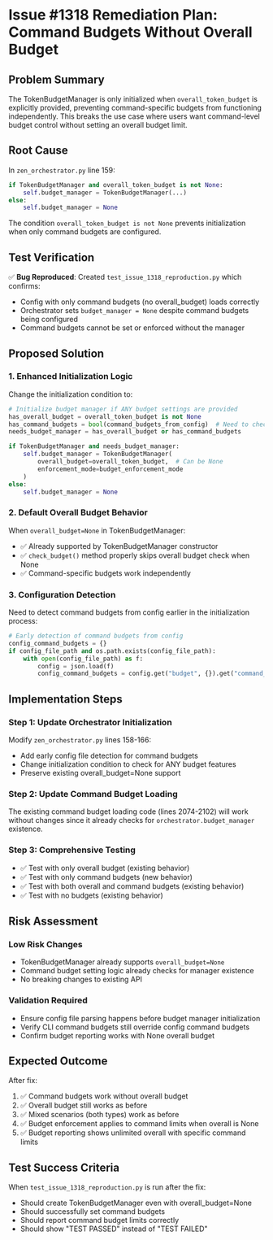 # Issue #1318 Remediation Plan: Command Budgets Without Overall Budget

## Problem Summary
The TokenBudgetManager is only initialized when `overall_token_budget` is explicitly provided, preventing command-specific budgets from functioning independently. This breaks the use case where users want command-level budget control without setting an overall budget limit.

## Root Cause
In `zen_orchestrator.py` line 159:
```python
if TokenBudgetManager and overall_token_budget is not None:
    self.budget_manager = TokenBudgetManager(...)
else:
    self.budget_manager = None
```

The condition `overall_token_budget is not None` prevents initialization when only command budgets are configured.

## Test Verification
✅ **Bug Reproduced**: Created `test_issue_1318_reproduction.py` which confirms:
- Config with only command budgets (no overall_budget) loads correctly
- Orchestrator sets `budget_manager = None` despite command budgets being configured
- Command budgets cannot be set or enforced without the manager

## Proposed Solution

### 1. Enhanced Initialization Logic
Change the initialization condition to:
```python
# Initialize budget manager if ANY budget settings are provided
has_overall_budget = overall_token_budget is not None
has_command_budgets = bool(command_budgets_from_config)  # Need to check config
needs_budget_manager = has_overall_budget or has_command_budgets

if TokenBudgetManager and needs_budget_manager:
    self.budget_manager = TokenBudgetManager(
        overall_budget=overall_token_budget,  # Can be None
        enforcement_mode=budget_enforcement_mode
    )
else:
    self.budget_manager = None
```

### 2. Default Overall Budget Behavior
When `overall_budget=None` in TokenBudgetManager:
- ✅ Already supported by TokenBudgetManager constructor
- ✅ `check_budget()` method properly skips overall budget check when None
- ✅ Command-specific budgets work independently

### 3. Configuration Detection
Need to detect command budgets from config earlier in the initialization process:
```python
# Early detection of command budgets from config
config_command_budgets = {}
if config_file_path and os.path.exists(config_file_path):
    with open(config_file_path) as f:
        config = json.load(f)
        config_command_budgets = config.get("budget", {}).get("command_budgets", {})
```

## Implementation Steps

### Step 1: Update Orchestrator Initialization
Modify `zen_orchestrator.py` lines 158-166:
- Add early config file detection for command budgets
- Change initialization condition to check for ANY budget features
- Preserve existing overall_budget=None support

### Step 2: Update Command Budget Loading
The existing command budget loading code (lines 2074-2102) will work without changes since it already checks for `orchestrator.budget_manager` existence.

### Step 3: Comprehensive Testing
- ✅ Test with only overall budget (existing behavior)
- ✅ Test with only command budgets (new behavior)
- ✅ Test with both overall and command budgets (existing behavior)
- ✅ Test with no budgets (existing behavior)

## Risk Assessment

### Low Risk Changes
- TokenBudgetManager already supports `overall_budget=None`
- Command budget setting logic already checks for manager existence
- No breaking changes to existing API

### Validation Required
- Ensure config file parsing happens before budget manager initialization
- Verify CLI command budgets still override config command budgets
- Confirm budget reporting works with None overall budget

## Expected Outcome
After fix:
1. ✅ Command budgets work without overall budget
2. ✅ Overall budget still works as before
3. ✅ Mixed scenarios (both types) work as before
4. ✅ Budget enforcement applies to command limits when overall is None
5. ✅ Budget reporting shows unlimited overall with specific command limits

## Test Success Criteria
When `test_issue_1318_reproduction.py` is run after the fix:
- Should create TokenBudgetManager even with overall_budget=None
- Should successfully set command budgets
- Should report command budget limits correctly
- Should show "TEST PASSED" instead of "TEST FAILED"